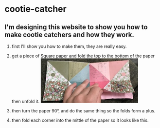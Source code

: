 # cootie-catcher

## I'm designing this website to show you how to make cootie catchers and how they work.

1. first I'll show you how to make them, they are really easy.

1. get a piece of Square paper and fold the top to the bottom  of the paper then unfold it.
![image](./178AC3DD-92BE-42EE-AD52-4AAB753EBE0C.jpeg)

1. then turn the paper 90°,  and do the same thing so the folds form a plus.

1. then fold each corner into the mittle of the paper so it looks like this.









